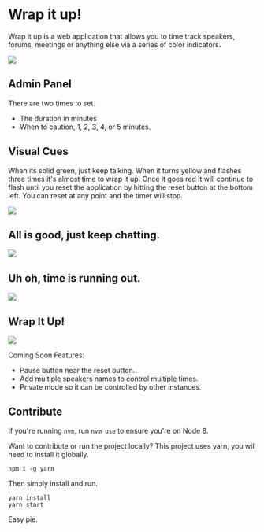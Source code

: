# Wrap it up!

Wrap it up is a web application that allows you to time track speakers, forums, meetings or anything else via a series of color indicators.

<img src="https://i.imgsafe.org/d1/d193b8503d.png">

## Admin Panel
There are two times to set.
- The duration in minutes
- When to caution, 1, 2, 3, 4, or 5 minutes.

## Visual Cues
When its solid green, just keep talking. When it turns yellow and flashes three times it's almost time to wrap it up. Once it goes red it will continue to flash until you reset the application by hitting the reset button at the bottom left.  You can reset at any point and the timer will stop.

<img src="https://i.imgsafe.org/d1/d190daa110.png">

## All is good, just keep chatting.
<img src="https://i.imgsafe.org/d1/d191b50901.png">

## Uh oh, time is running out.
<img src="https://i.imgsafe.org/d1/d1a930bdc0.png">

## Wrap It Up!
<img src="https://i.imgsafe.org/d1/d1a95dc70b.png">

Coming Soon Features:
- Pause button near the reset button..
- Add multiple speakers names to control multiple times.
- Private mode so it can be controlled by other instances.

## Contribute
If you're running `nvm`, run `nvm use` to ensure you're on Node&nbsp;8.

Want to contribute or run the project locally? This project uses yarn, you will need to install it globally.

`npm i -g yarn`

Then simply install and run.

```
yarn install
yarn start
```

Easy pie.
